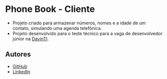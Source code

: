
# Phone Book - Cliente

- Projeto criado para armazenar números, nomes e a idade de um contato, simulando uma agenda telefônica.
- Projeto desenvolvido para o teste técnico para a vaga de desenvolvedor júnior na [DavinTI](https://davinti.com.br).


## Autores

- [GitHub](https://www.github.com/nicolascastro01)
- [LinkedIn](https://www.linkedin.com/in/nicolasyscastro)


